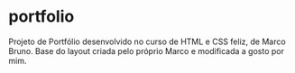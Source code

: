 # portfolio

Projeto de Portfólio desenvolvido no curso de HTML e CSS feliz, de Marco Bruno.
Base do layout criada pelo próprio Marco e modificada a gosto por mim.
